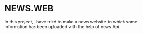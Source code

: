 # NEWS.WEB
In this project, i have tried to make a news website. in which some  information has been uploaded  with the help of news Api.

